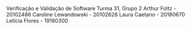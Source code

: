 Verificação e Validação de Software
Turma 31, Grupo 2
Arthur Foltz - 20102486
Caroline Lewandowski - 20102626
Laura Caetano - 20180670
Letícia Flores - 19180300
